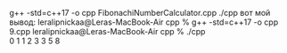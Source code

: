 g++ -std=c++17 -o cpp FibonachiNumberCalculator.cpp
./cpp
вот мой вывод:
leralipnickaa@Leras-MacBook-Air cpp % g++ -std=c++17 -o cpp 9.cpp
leralipnickaa@Leras-MacBook-Air cpp % ./cpp                      
0
1
1
2
3
3
5
8

